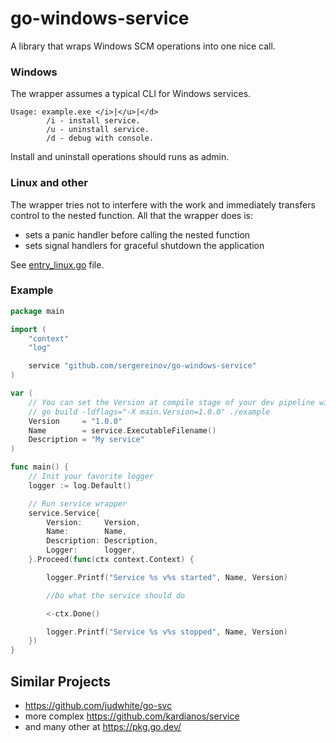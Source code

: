 # go-windows-service
A library that wraps Windows SCM operations into one nice call.

### Windows
The wrapper assumes a typical CLI for Windows services.
```
Usage: example.exe </i>|</u>|</d>
        /i - install service.
        /u - uninstall service.
        /d - debug with console.
```

Install and uninstall operations should runs as admin.

### Linux and other
The wrapper tries not to interfere with the work and immediately transfers control to the nested function.
All that the wrapper does is:
- sets a panic handler before calling the nested function
- sets signal handlers for graceful shutdown the application

See [entry_linux.go](https://github.com/sergereinov/go-windows-service/blob/main/entry_linux.go) file.

### Example
```go
package main

import (
	"context"
	"log"

	service "github.com/sergereinov/go-windows-service"
)

var (
	// You can set the Version at compile stage of your dev pipeline with:
	// go build -ldflags="-X main.Version=1.0.0" ./example
	Version     = "1.0.0"
	Name        = service.ExecutableFilename()
	Description = "My service"
)

func main() {
	// Init your favorite logger
	logger := log.Default()

	// Run service wrapper
	service.Service{
		Version:     Version,
		Name:        Name,
		Description: Description,
		Logger:      logger,
	}.Proceed(func(ctx context.Context) {

		logger.Printf("Service %s v%s started", Name, Version)

		//Do what the service should do

		<-ctx.Done()

		logger.Printf("Service %s v%s stopped", Name, Version)
	})
}
```

## Similar Projects
- https://github.com/judwhite/go-svc
- more complex https://github.com/kardianos/service
- and many other at https://pkg.go.dev/
